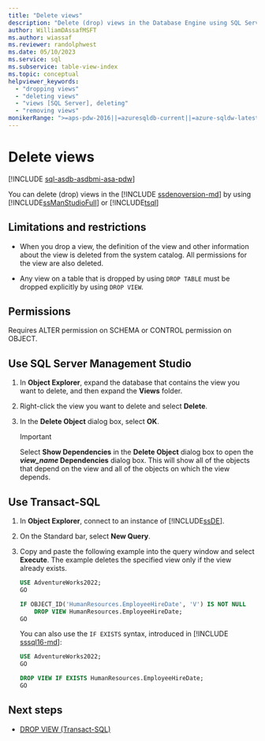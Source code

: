 ```yaml
---
title: "Delete views"
description: "Delete (drop) views in the Database Engine using SQL Server Management Studio or Transact-SQL."
author: WilliamDAssafMSFT
ms.author: wiassaf
ms.reviewer: randolphwest
ms.date: 05/10/2023
ms.service: sql
ms.subservice: table-view-index
ms.topic: conceptual
helpviewer_keywords:
  - "dropping views"
  - "deleting views"
  - "views [SQL Server], deleting"
  - "removing views"
monikerRange: ">=aps-pdw-2016||=azuresqldb-current||=azure-sqldw-latest||>=sql-server-2016||>=sql-server-linux-2017||=azuresqldb-mi-current"
---
```

# Delete views

[!INCLUDE [sql-asdb-asdbmi-asa-pdw](../../includes/applies-to-version/sql-asdb-asdbmi-asa-pdw.md)]

You can delete (drop) views in the [!INCLUDE [ssdenoversion-md](../../includes/ssdenoversion-md.md)] by using [!INCLUDE[ssManStudioFull](../../includes/ssmanstudiofull-md.md)] or [!INCLUDE[tsql](../../includes/tsql-md.md)]

## Limitations and restrictions

- When you drop a view, the definition of the view and other information about the view is deleted from the system catalog. All permissions for the view are also deleted.

- Any view on a table that is dropped by using `DROP TABLE` must be dropped explicitly by using `DROP VIEW`.

## Permissions

Requires ALTER permission on SCHEMA or CONTROL permission on OBJECT.

## <a id="SSMSProcedure"></a> Use SQL Server Management Studio

1. In **Object Explorer**, expand the database that contains the view you want to delete, and then expand the **Views** folder.

1. Right-click the view you want to delete and select **Delete**.

1. In the **Delete Object** dialog box, select **OK**.

    > [!IMPORTANT]  
    > Select **Show Dependencies** in the **Delete Object** dialog box to open the **_view_name_ Dependencies** dialog box. This will show all of the objects that depend on the view and all of the objects on which the view depends.

## <a id="TsqlProcedure"></a> Use Transact-SQL

1. In **Object Explorer**, connect to an instance of [!INCLUDE[ssDE](../../includes/ssde-md.md)].

1. On the Standard bar, select **New Query**.

1. Copy and paste the following example into the query window and select **Execute**. The example deletes the specified view only if the view already exists.

   ```sql
   USE AdventureWorks2022;
   GO
   
   IF OBJECT_ID('HumanResources.EmployeeHireDate', 'V') IS NOT NULL
       DROP VIEW HumanResources.EmployeeHireDate;
   GO
   ```

   You can also use the `IF EXISTS` syntax, introduced in [!INCLUDE [sssql16-md](../../includes/sssql16-md.md)]:

   ```sql
   USE AdventureWorks2022;
   GO
   
   DROP VIEW IF EXISTS HumanResources.EmployeeHireDate;
   GO
   ```

## Next steps

- [DROP VIEW (Transact-SQL)](../../t-sql/statements/drop-view-transact-sql.md)
